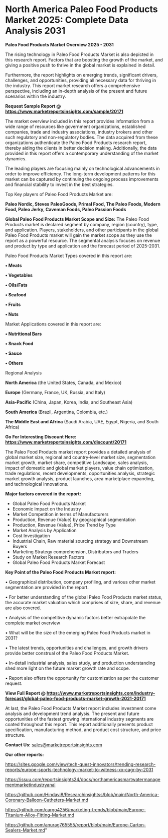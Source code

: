 # North America Paleo Food Products Market 2025: Complete Data Analysis 2031

<Strong> Paleo Food Products Market Overview 2025 - 2031</strong>

The rising technology in Paleo Food Products Market is also depicted in this research report. Factors that are boosting the growth of the market, and giving a positive push to thrive in the global market is explained in detail.

Furthermore, the report highlights on emerging trends, significant drivers, challenges, and opportunities, providing all necessary data for thriving in the industry. This report market research offers a comprehensive perspective, including an in-depth analysis of the present and future scenarios within the industry.

<strong>Request Sample Report @ <a href=https://www.marketreportsinsights.com/sample/20171>https://www.marketreportsinsights.com/sample/20171</a></strong>

The market overview included in this report provides information from a wide range of resources like government organizations, established companies, trade and industry associations, industry brokers and other such regulatory and non-regulatory bodies. The data acquired from these organizations authenticate the Paleo Food Products research report, thereby aiding the clients in better decision making. Additionally, the data provided in this report offers a contemporary understanding of the market dynamics.

The leading players are focusing mainly on technological advancements in order to improve efficiency. The long-term development patterns for this market can be captured by continuing the ongoing process improvements and financial stability to invest in the best strategies.

Top Key players of Paleo Food Products Market are:

<strong>Paleo Nordic, Steves PaleoGoods, Primal Food, The Paleo Foods, Modern Food, Paleo Jerky, Caveman Foods, Paleo Passion Foods</strong>

<strong><b>Global Paleo Food Products Market Scope and Size:</b></strong>
The Paleo Food Products market is declared segment by company, region (country), type, and application. Players, stakeholders, and other participants in the global Paleo Food Products market will gain the market scope as they use the report as a powerful resource. The segmental analysis focuses on revenue and product by type and application and the forecast period of 2025-2031.

Paleo Food Products Market Types covered in this report are:

<strong>• Meats

• Vegetables

• Oils/Fats

• Seafood

• Fruits

• Nuts</strong>

Market Applications covered in this report are:

<strong>• Nutritional Bars

• Snack Food

• Sauce

• Others</strong> 

Regional Analysis

<strong>North America</strong> (the United States, Canada, and Mexico)

<strong>Europe</strong> (Germany, France, UK, Russia, and Italy)

<strong>Asia-Pacific</strong> (China, Japan, Korea, India, and Southeast Asia)

<strong>South America</strong> (Brazil, Argentina, Colombia, etc.)

<strong>The Middle East and Africa</strong> (Saudi Arabia, UAE, Egypt, Nigeria, and South Africa)

<strong>Go For Interesting Discount Here: <a href=https://www.marketreportsinsights.com/discount/20171>https://www.marketreportsinsights.com/discount/20171</a></strong>

The Paleo Food Products market report provides a detailed analysis of global market size, regional and country-level market size, segmentation market growth, market share, competitive Landscape, sales analysis, impact of domestic and global market players, value chain optimization, trade regulations, recent developments, opportunities analysis, strategic market growth analysis, product launches, area marketplace expanding, and technological innovations.

<strong><b>Major factors covered in the report:</b></strong>
<ul>
  <li>Global Paleo Food Products Market </li>
  <li>Economic Impact on the Industry</li>
  <li>Market Competition in terms of Manufacturers</li>
  <li>Production, Revenue (Value) by geographical segmentation</li>
  <li>Production, Revenue (Value), Price Trend by Type</li>
  <li>Market Analysis by Application</li>
  <li>Cost Investigation</li>
  <li>Industrial Chain, Raw material sourcing strategy and Downstream Buyers</li>
  <li>Marketing Strategy comprehension, Distributors and Traders</li>
  <li>Study on Market Research Factors</li>
  <li>Global Paleo Food Products Market Forecast</li>
</ul>

<strong><b>Key Point of the Paleo Food Products Market report:</b></strong>

• Geographical distribution, company profiling, and various other market segmentation are provided in the report.

• For better understanding of the global Paleo Food Products market status, the accurate market valuation which comprises of size, share, and revenue are also covered.

• Analysis of the competitive dynamic factors better extrapolate the complete market overview

• What will be the size of the emerging Paleo Food Products market in 2031?

• The latest trends, opportunities and challenges, and growth drivers provide better construal of the Paleo Food Products Market.

• In-detail industrial analysis, sales study, and production understanding shed more light on the future market growth rate and scope.

• Report also offers the opportunity for customization as per the customer request.

<strong><b>View Full Report @ <a href=https://www.marketreportsinsights.com/industry-forecast/global-paleo-food-products-market-growth-2021-20171>https://www.marketreportsinsights.com/industry-forecast/global-paleo-food-products-market-growth-2021-20171</a></b></strong>


At last, the Paleo Food Products Market report includes investment come analysis and development trend analysis. The present and future opportunities of the fastest growing international industry segments are coated throughout this report. This report additionally presents product specification, manufacturing method, and product cost structure, and price structure.

<strong>Contact Us:</strong>
sales@marketreportsinsights.com

<strong>Our other reports:</strong>

<a href=https://sites.google.com/view/tech-quest-innovators/trending-research-reports/europe-sports-technology-market-to-witness-xx-cagr-by-2031>https://sites.google.com/view/tech-quest-innovators/trending-research-reports/europe-sports-technology-market-to-witness-xx-cagr-by-2031</a>

<a href=https://issuu.com/reportsinsights24/docs/northamericasmartwatermanagementmarketindustryanal>https://issuu.com/reportsinsights24/docs/northamericasmartwatermanagementmarketindustryanal</a>

<a href=https://github.com/Hindavi8/Researchinsightss/blob/main/North-America-Coronary-Balloon-Catheters-Market.md>https://github.com/Hindavi8/Researchinsightss/blob/main/North-America-Coronary-Balloon-Catheters-Market.md</a>

<a href=https://github.com/cargo4256/marketing-trends/blob/main/Europe-Titanium-Alloy-Fitting-Market.md>https://github.com/cargo4256/marketing-trends/blob/main/Europe-Titanium-Alloy-Fitting-Market.md</a>

<a href=https://github.com/anurag765555/report/blob/main/Europe-Carton-Sealers-Market.md>https://github.com/anurag765555/report/blob/main/Europe-Carton-Sealers-Market.md</a>"
